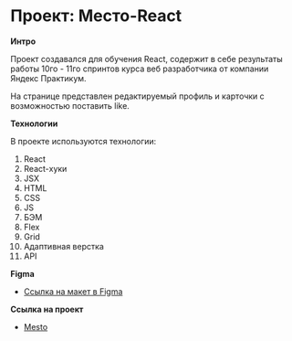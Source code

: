 # Проект: Место-React

**Интро**

Проект создавался для обучения React, содержит в себе результаты работы 10го - 11го спринтов курса веб разработчика от компании Яндекс Практикум.

На странице представлен редактируемый профиль и карточки с возможностью поставить like.

**Технологии**

В проекте используются технологии:
1. React
2. React-хуки
2. JSX
3. HTML
4. CSS
5. JS
6. БЭМ
7. Flex
8. Grid
9. Адаптивная верстка
10. API


**Figma**

* [Ссылка на макет в Figma](https://www.figma.com/file/2cn9N9jSkmxD84oJik7xL7/JavaScript.-Sprint-4?node-id=0%3A1)

**Ссылка на проект**

* [Mesto](https://kiokoshinkai.github.io/mesto/)
